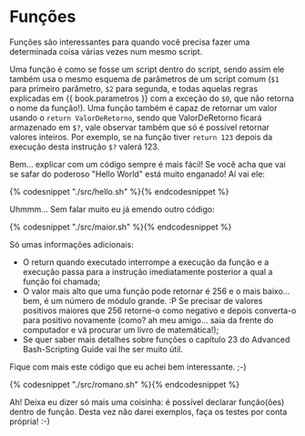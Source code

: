 # Funções

Funções são interessantes para quando você precisa fazer uma
determinada coisa várias vezes num mesmo script.

Uma função é como se fosse um script dentro do script, sendo assim ele
também usa o mesmo esquema de parâmetros de um script comum (`$1` para
primeiro parâmetro, `$2` para segunda, e todas aquelas regras explicadas em
{{ book.parametros }} com a exceção do `$0`, que não retorna o nome da função!).
Uma função também é capaz de retornar um valor usando o
`return ValorDeRetorno`, sendo que ValorDeRetorno ficará armazenado em
`$?`, vale observar também que só é possível retornar valores inteiros.
Por exemplo, se na função tiver `return 123` depois da execução desta
instrução `$?` valerá 123.

Bem... explicar com um código sempre é mais fácil! Se você acha que
vai se safar do poderoso "Hello World" está muito enganado! Aí vai ele:

{% codesnippet "./src/hello.sh" %}{% endcodesnippet %}

Uhmmm... Sem falar muito eu já emendo outro código:

{% codesnippet "./src/maior.sh" %}{% endcodesnippet %}

Só umas informações adicionais:

- O return quando executado interrompe a execução da função e a execução
  passa para a instrução imediatamente posterior a qual a função foi chamada;
- O valor mais alto que uma função pode retornar é 256 e o mais baixo...
  bem, é um número de módulo grande. :P Se precisar de valores positivos
  maiores que 256 retorne-o como negativo e depois converta-o para
  positivo novamente (como? ah meu amigo... saia da frente do computador
  e vá procurar um livro de matemática!);
- Se quer saber mais detalhes sobre funções o capítulo 23 do Advanced
  Bash-Scripting Guide vai lhe ser muito útil.


Fique com mais este código que eu achei bem interessante. ;-)

{% codesnippet "./src/romano.sh" %}{% endcodesnippet %}

Ah! Deixa eu dizer só mais uma coisinha: é possível declarar
função(ões) dentro de função. Desta vez não darei exemplos, faça os
testes por conta própria! :-)


